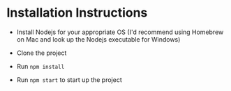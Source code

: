 # Installation Instructions

- Install Nodejs for your appropriate OS (I'd recommend using Homebrew on Mac and look up the Nodejs executable for Windows)

- Clone the project

- Run `npm install`

- Run `npm start` to start up the project

